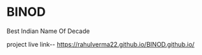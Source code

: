 # BINOD
Best Indian Name Of Decade

project live link-- https://rahulverma22.github.io/BINOD.github.io/
